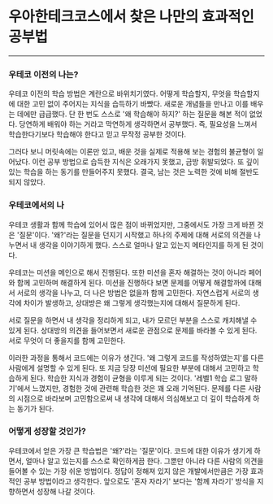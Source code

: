# 우아한테크코스에서 찾은 나만의 효과적인 공부법

---

### 우테코 이전의 나는?

우테코 이전의 학습 방법은 계란으로 바위치기였다.
어떻게 학습할지, 무엇을 학습할지에 대한 고민 없이 주어지는 지식을 습득하기 바빴다.
새로운 개념들을 만나고 이를 배우는 데에만 급급했다.
단 한 번도 스스로 '왜 학습해야 하지?' 하는 질문을 해본 적이 없었다.
당연하게 배워야 하는 거라고 막연하게 생각하면서 공부했다.
즉, 필요성을 느껴서 학습한다기보다 학습해야 한다고 믿고 무작정 공부한 것이다.

그러다 보니 머릿속에는 이론만 있고, 배운 것을 실제로 적용해 보는 경험의 불균형이 일어났다.
이런 공부 방법으로 습득한 지식은 오래가지 못했고, 금방 휘발되었다.
또 깊이 있는 학습을 하는 동기를 만들어주지 못했다.
결국, 남는 것은 노력한 것에 비해 절반도 되지 않았다.

### 우테코에서의 나

우테코 생활과 함께 학습에 있어서 많은 점이 바뀌었지만, 그중에서도 가장 크게 바뀐 것은 '질문'이다.
'왜?'라는 질문을 던지기 시작했고 하나의 주제에 대해 서로의 의견을 나누면서 내 생각을 이야기하게 했다.
스스로 얼마나 알고 있는지 메타인지를 하게 된 것이다.

우테코는 미션을 메인으로 해서 진행된다.
또한 미션을 혼자 해결하는 것이 아니라 페어와 함께 고민하며 해결하게 된다.
미션을 진행하다 보면 문제를 어떻게 해결할까에 대해서 서로의 생각을 나누고,
더 나은 방법은 없을까 함께 고민한다.
자연스럽게 서로의 생각에 차이가 발생하고, 상대방은 왜 그렇게 생각했는지에 대해서 질문하게 된다.

서로 질문을 하면서 내 생각을 정리하게 되고, 내가 모르던 부분을 스스로 캐치해낼 수 있게 된다.
상대방의 의견을 들어보면서 새로운 관점으로 문제를 바라볼 수 있게 된다.
서로 무엇이 더 좋을지를 함께 고민한다.

이러한 과정을 통해서 코드에는 이유가 생긴다. '왜 그렇게 코드를 작성하였는지'를 다른 사람에게 설명할 수 있게 된다.
또 지금 당장 미션에 필요한 부분에 대해서 고민하고 학습하게 된다.
학습한 지식과 경험이 균형을 이루게 되는 것이다.
'레벨1 학습 로그 말하기'에서 느꼈지만, 경험한 것에 관련해 학습한 것은 꽤 오래 기억된다.
문제를 다른 사람의 시점으로 바라보며 고민함으로써 내 생각에 대해서 의심해보고 더 깊이 학습하게 하는 동기가 된다.

### 어떻게 성장할 것인가?

우테코에서 얻은 가장 큰 학습법은 '왜?'라는 '질문'이다.
코드에 대한 이유가 생기게 하면서, 얼마나 알고 있는지를 스스로 확인하게끔 한다.
그뿐만 아니라 다른 사람의 의견을 들어볼 수 있는 가장 쉬운 방법이다.
정답이 정해져 있지 않은 개발에서만큼은 가장 효과적인 공부 방법이라고 생각한다.
앞으로도 '혼자 자라기' 보다는 '함께 자라기' 방식을 지향하면서 성장해 나갈 것이다.
